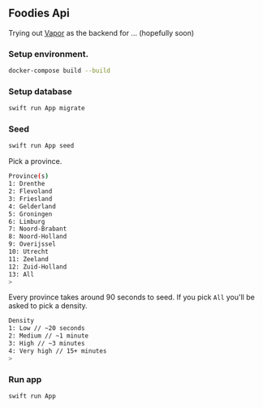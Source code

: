 ## Foodies Api

Trying out [Vapor](https://vapor.codes) as the backend for ... (hopefully soon)

### Setup environment.

```bash
docker-compose build --build
```

### Setup database

```bash
swift run App migrate
```

### Seed

```bash
swift run App seed
```

Pick a province.

```bash
Province(s)
1: Drenthe
2: Flevoland
3: Friesland
4: Gelderland
5: Groningen
6: Limburg
7: Noord-Brabant
8: Noord-Holland
9: Overijssel
10: Utrecht
11: Zeeland
12: Zuid-Holland
13: All
>
```

Every province takes around 90 seconds to seed. If you pick `All` you'll be asked to pick a density.

```bash
Density
1: Low // ~20 seconds
2: Medium // ~1 minute
3: High // ~3 minutes
4: Very high // 15+ minutes
>
```

### Run app

```bash
swift run App
```
